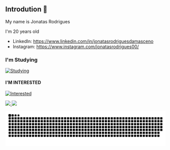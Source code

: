    
## Introdution 👋

My name is Jonatas Rodrigues

I'm 20 years old


- LinkedIn: https://www.linkedin.com/in/jonatasrodriguesdamasceno
- Instagram: https://www.instagram.com/jonatasrodrigues00/


### I'm Studying
          
[![Studying](https://skills.thijs.gg/icons?i=python,lua,js,html,css)](https://skills.thijs.gg)

#### I'M INTERESTED 

[![Interested](https://skills.thijs.gg/icons?i=django,node,vue,angular,react,sql)](https://skills.thijs.gg)

<div>
<a href="https://github.com/Jonatas00">
<img height="180em" src="https://github-readme-stats.vercel.app/api/top-langs/?username=Jonatas00&layout=compact&langs_count=7&theme=dracula"/>
<img height="180em" src="https://github-readme-stats.vercel.app/api?username=Jonatas00&show_icons=true&theme=dracula&include_all_commits=true&count_private=true"/>
</div>

![Snake animation](https://github.com/Jonatas00/Jonatas00/blob/output/github-contribution-grid-snake.svg)
